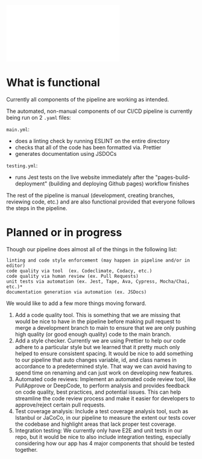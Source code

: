 ![Pipeline](phase2.md)

# What is functional

Currently all components of the pipeline are working as intended.

The automated, non-manual components of our CI/CD pipeline is currently being run on 2 `.yaml` files:

`main.yml`:

- does a linting check by running ESLINT on the entire directory
- checks that all of the code has been formatted via. Prettier
- generates documentation using JSDOCs

`testing.yml`:

- runs Jest tests on the live website immediately after the "pages-build-deployment" (building and deploying Github pages) workflow finishes

The rest of the pipeline is manual (development, creating branches, reviewing code, etc.) and are also functional provided that everyone follows the steps in the pipeline.

# Planned or in progress

Though our pipeline does almost all of the things in the following list:

```
linting and code style enforcement (may happen in pipeline and/or in editor)
code quality via tool  (ex. Codeclimate, Codacy, etc.)
code quality via human review (ex. Pull Requests)
unit tests via automation (ex. Jest, Tape, Ava, Cypress, Mocha/Chai, etc.)*
documentation generation via automation (ex. JSDocs)
```

We would like to add a few more things moving forward.

1. Add a code quality tool. This is something that we are missing that would be nice to have in the pipeline before making pull request to merge a development branch to main to ensure that we are only pushing high quality (or good enough quality) code to the main branch.
2. Add a style checker. Currently we are using Prettier to help our code adhere to a particular style but we learned that it pretty much only helped to ensure consistent spacing. It would be nice to add something to our pipeline that auto changes variable, id, and class names in accordance to a predetermined style. That way we can avoid having to spend time on renaming and can just work on developing new features.
3. Automated code reviews: Implement an automated code review tool, like PullApprove or DeepCode, to perform analysis and provides feedback on code quality, best practices, and potential issues. This can help streamline the code review process and make it easier for developers to approve/reject certain pull requests.
4. Test coverage analysis: Include a test coverage analysis tool, such as Istanbul or JaCoCo, in our pipeline to measure the extent our tests cover the codebase and highlight areas that lack proper test coverage.
5. Integration testing: We currently only have E2E and unit tests in our repo, but it would be nice to also include integration testing, especially considering how our app has 4 major components that should be tested together.
